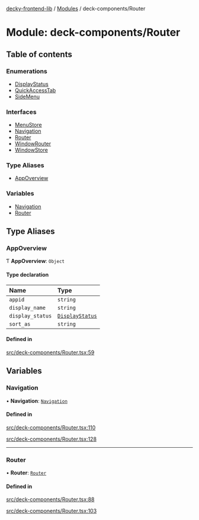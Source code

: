[decky-frontend-lib](../README.md) / [Modules](../modules.md) / deck-components/Router

# Module: deck-components/Router

## Table of contents

### Enumerations

- [DisplayStatus](../enums/deck_components_Router.DisplayStatus.md)
- [QuickAccessTab](../enums/deck_components_Router.QuickAccessTab.md)
- [SideMenu](../enums/deck_components_Router.SideMenu.md)

### Interfaces

- [MenuStore](../interfaces/deck_components_Router.MenuStore.md)
- [Navigation](../interfaces/deck_components_Router.Navigation.md)
- [Router](../interfaces/deck_components_Router.Router.md)
- [WindowRouter](../interfaces/deck_components_Router.WindowRouter.md)
- [WindowStore](../interfaces/deck_components_Router.WindowStore.md)

### Type Aliases

- [AppOverview](deck_components_Router.md#appoverview)

### Variables

- [Navigation](deck_components_Router.md#navigation)
- [Router](deck_components_Router.md#router)

## Type Aliases

### AppOverview

Ƭ **AppOverview**: `Object`

#### Type declaration

| Name | Type |
| :------ | :------ |
| `appid` | `string` |
| `display_name` | `string` |
| `display_status` | [`DisplayStatus`](../enums/deck_components_Router.DisplayStatus.md) |
| `sort_as` | `string` |

#### Defined in

[src/deck-components/Router.tsx:59](https://github.com/SteamDeckHomebrew/decky-frontend-lib/blob/0b50f2c/src/deck-components/Router.tsx#L59)

## Variables

### Navigation

• **Navigation**: [`Navigation`](deck_components_Router.md#navigation)

#### Defined in

[src/deck-components/Router.tsx:110](https://github.com/SteamDeckHomebrew/decky-frontend-lib/blob/0b50f2c/src/deck-components/Router.tsx#L110)

[src/deck-components/Router.tsx:128](https://github.com/SteamDeckHomebrew/decky-frontend-lib/blob/0b50f2c/src/deck-components/Router.tsx#L128)

___

### Router

• **Router**: [`Router`](deck_components_Router.md#router)

#### Defined in

[src/deck-components/Router.tsx:88](https://github.com/SteamDeckHomebrew/decky-frontend-lib/blob/0b50f2c/src/deck-components/Router.tsx#L88)

[src/deck-components/Router.tsx:103](https://github.com/SteamDeckHomebrew/decky-frontend-lib/blob/0b50f2c/src/deck-components/Router.tsx#L103)
